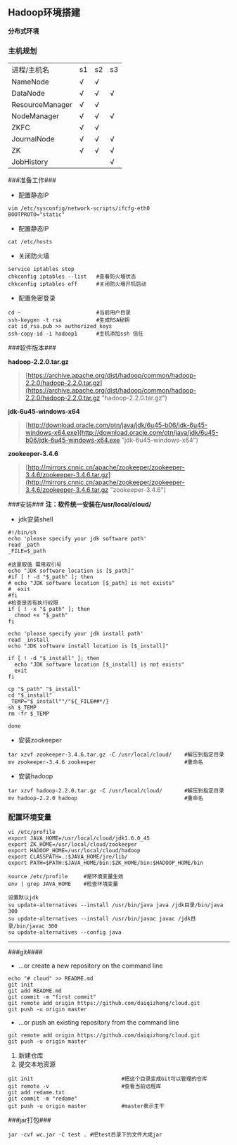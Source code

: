 ## Hadoop环境搭建 ##

**分布式环境** 

### 主机规划 ###
    
<table>
    <tr>
        <td>进程/主机名</td>
		<td>s1</td>
		<td>s2</td>
		<td>s3</td>
    </tr>
	<tr>
        <td>NameNode</td>
		<td>√</td>
		<td>√</td>
		<td></td>
    </tr>
<tr>
        <td>DataNode</td>
		<td>√</td>
		<td>√</td>
		<td>√</td>
    </tr>
	<tr>
        <td>ResourceManager</td>
		<td>√</td>
		<td>√</td>
		<td></td>
    </tr>
	<tr>
        <td>NodeManager</td>
		<td>√</td>
		<td>√</td>
		<td>√</td>
    </tr>
	<tr>
        <td>ZKFC</td>
		<td>√</td>
		<td>√</td>
		<td></td>
    </tr>
	<tr>
        <td>JournalNode</td>
		<td>√</td>
		<td>√</td>
		<td>√</td>
    </tr>
	<tr>
        <td>ZK</td>
		<td>√</td>
		<td>√</td>
		<td>√</td>
    </tr>
	<tr>
        <td>JobHistory</td>
		<td></td>
		<td></td>
		<td>√</td>
    </tr>
</table>

###准备工作###
    
- 配置静态IP

>	
	vim /etc/sysconfig/network-scripts/ifcfg-eth0
	BOOTPROTO="static"
    
- 配置静态IP
>  
	cat /etc/hosts

- 关闭防火墙 
>
	service iptables stop
	chkconfig iptables --list	#查看防火墙状态
	chkconfig iptables off		#关闭防火墙开机启动

- 配置免密登录
>
	cd ~						#当前用户目录
	ssh-keygen -t rsa			#生成RSA秘钥
	cat id_rsa.pub >> authorized_keys
	ssh-copy-id -i hadoop1		#主机添加ssh 信任


###软件版本###

**hadoop-2.2.0.tar.gz** 
>[https://archive.apache.org/dist/hadoop/common/hadoop-2.2.0/hadoop-2.2.0.tar.gz](https://archive.apache.org/dist/hadoop/common/hadoop-2.2.0/hadoop-2.2.0.tar.gz "hadoop-2.2.0.tar.gz")

**jdk-6u45-windows-x64**
>[http://download.oracle.com/otn/java/jdk/6u45-b06/jdk-6u45-windows-x64.exe](http://download.oracle.com/otn/java/jdk/6u45-b06/jdk-6u45-windows-x64.exe "jdk-6u45-windows-x64")

**zookeeper-3.4.6**
>[http://mirrors.cnnic.cn/apache/zookeeper/zookeeper-3.4.6/zookeeper-3.4.6.tar.gz](http://mirrors.cnnic.cn/apache/zookeeper/zookeeper-3.4.6/zookeeper-3.4.6.tar.gz "zookeeper-3.4.6")

###安装###
**注：软件统一安装在/usr/local/cloud/**

-	jdk安装shell
>
	#!/bin/sh
	echo 'please specify your jdk software path'
	read _path
	_FILE=$_path
>
	#这里取值 需用双引号
	echo "JDK software location is [$_path]"
	#if [ ! -d "$_path" ]; then
	# echo "JDK software location [$_path] is not exists"
	#  exit
	#fi
	#检查是否有执行权限
	if [ ! -x "$_path" ]; then 
	  chmod +x "$_path"
	fi 
>
	echo 'please specify your jdk install path'
	read _install
	echo "JDK software install location is [$_install]"
>	
	if [ ! -d "$_install" ]; then
	  echo "JDK software location [$_install] is not exists"
	  exit
	fi
>	
	cp "$_path" "$_install"
	cd "$_install"
	_TEMP="$_install""/"${_FILE##*/}
	sh $_TEMP
	rm -fr $_TEMP
>	
	done

-	安装zookeeper
>
	tar xzvf zookeeper-3.4.6.tar.gz -C /usr/local/cloud/	#解压到指定目录
	mv zookeeper-3.4.6 zookeeper							#重命名

-	安装hadoop
>
	tar xzvf hadoop-2.2.0.tar.gz -C /usr/local/cloud/		#解压到指定目录
	mv hadoop-2.2.0	hadoop									#重命名
	

### 配置环境变量 ###
>	
	vi /etc/profile
	export JAVA_HOME=/usr/local/cloud/jdk1.6.0_45
	export ZK_HOME=/usr/local/cloud/zookeeper
	export HADOOP_HOME=/usr/local/cloud/hadoop
	export CLASSPATH=.:$JAVA_HOME/jre/lib/
	export PATH=$PATH:$JAVA_HOME/bin:$ZK_HOME/bin:$HADOOP_HOME/bin
>
	source /etc/profile		#是环境变量生效
	env | grep JAVA_HOME	#检查环境变量
	
>
	设置默认jdk
	su update-alternatives --install /usr/bin/java java /jdk目录/bin/java 300
	su update-alternatives --install /usr/bin/javac javac /jdk目录/bin/javac 300
	su update-alternatives --config java














----------


###git####

-	…or create a new repository on the command line
>	
	echo "# cloud" >> README.md
	git init
	git add README.md
	git commit -m "first commit"
	git remote add origin https://github.com/daiqizhong/cloud.git
	git push -u origin master

-	…or push an existing repository from the command line
>
	git remote add origin https://github.com/daiqizhong/cloud.git
	git push -u origin master

1. 新建仓库
2. 提交本地资源
>	
	git init							#把这个目录变成Git可以管理的仓库
	git remote -v						#查看当前远程库
	git add redame.txt
	git commit -m "redame"
	git push -u origin master			#master表示主干






###jar打包###
>
	jar -cvf wc.jar -C test . #把test目录下的文件大成jar